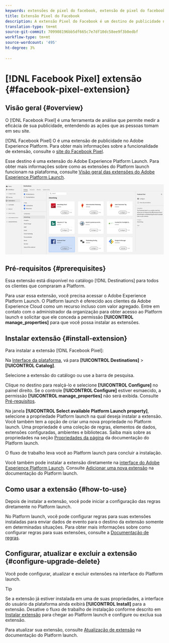 ```yaml
---
keywords: extensões de pixel do facebook, extensão de pixel do facebook, destinos de pixel do facebook, pixel do facebook
title: Extensão Pixel do Facebook
description: A extensão Pixel do Facebook é um destino de publicidade no Adobe Experience Platform. Para obter mais informações sobre a funcionalidade de extensão, consulte a página de extensão no Adobe Exchange.
translation-type: tm+mt
source-git-commit: 709908196bb5df665c7e7df10dc58ee9f3b0edbf
workflow-type: tm+mt
source-wordcount: '495'
ht-degree: 3%

---
```



# [!DNL Facebook Pixel] extensão {#facebook-pixel-extension}

## Visão geral {#overview}

O [!DNL Facebook Pixel] é uma ferramenta de análise que permite medir a eficácia de sua publicidade, entendendo as ações que as pessoas tomam em seu site.

[!DNL Facebook Pixel] O é uma extensão de publicidade no Adobe Experience Platform. Para obter mais informações sobre a funcionalidade de extensão, consulte o [site do Facebook Pixel](https://developers.facebook.com/docs/facebook-pixel/).

Esse destino é uma extensão do Adobe Experience Platform Launch. Para obter mais informações sobre como as extensões do Platform launch funcionam na plataforma, consulte [Visão geral das extensões do Adobe Experience Platform Launch](../launch-extensions/overview.md).

![Extensão Pixel do Facebook](../../assets/catalog/advertising/facebook-pixel/catalog.png)

## Pré-requisitos {#prerequisites}

Essa extensão está disponível no catálogo [!DNL Destinations] para todos os clientes que compraram a Platform.

Para usar essa extensão, você precisa acessar o Adobe Experience Platform Launch. O Platform launch é oferecido aos clientes da Adobe Experience Cloud como um recurso incluso com valor agregado. Entre em contato com o administrador da organização para obter acesso ao Platform launch e solicitar que ele conceda a permissão **[!UICONTROL manage_properties]** para que você possa instalar as extensões.

## Instalar extensão {#install-extension}

Para instalar a extensão [!DNL Facebook Pixel]:

Na [Interface da plataforma](http://platform.adobe.com/), vá para **[!UICONTROL Destinations]** > **[!UICONTROL Catalog]**.

Selecione a extensão do catálogo ou use a barra de pesquisa.

Clique no destino para realçá-lo e selecione **[!UICONTROL Configure]** no painel direito. Se o controle **[!UICONTROL Configure]** estiver esmaecido, a permissão **[!UICONTROL manage_properties]** não será exibida. Consulte [Pré-requisitos](#prerequisites).

Na janela **[!UICONTROL Select available Platform Launch property]**, selecione a propriedade Platform launch na qual deseja instalar a extensão. Você também tem a opção de criar uma nova propriedade no Platform launch. Uma propriedade é uma coleção de regras, elementos de dados, extensões configuradas, ambientes e bibliotecas. Saiba mais sobre as propriedades na seção [Propriedades da página](https://experienceleague.adobe.com/docs/launch/using/reference/admin/companies-and-properties.html#properties-page) da documentação do Platform launch.

O fluxo de trabalho leva você ao Platform launch para concluir a instalação.

Você também pode instalar a extensão diretamente na [interface do Adobe Experience Platform Launch](https://launch.adobe.com/). Consulte [Adicionar uma nova extensão](https://experienceleague.adobe.com/docs/launch/using/reference/manage-resources/extensions/overview.html?lang=en#add-a-new-extension) na documentação do Platform launch.


## Como usar a extensão {#how-to-use}

Depois de instalar a extensão, você pode iniciar a configuração das regras diretamente no Platform launch.

No Platform launch, você pode configurar regras para suas extensões instaladas para enviar dados de evento para o destino da extensão somente em determinadas situações. Para obter mais informações sobre como configurar regras para suas extensões, consulte a [Documentação de regras](https://experienceleague.adobe.com/docs/launch/using/reference/manage-resources/rules.html).

## Configurar, atualizar e excluir a extensão {#configure-upgrade-delete}

Você pode configurar, atualizar e excluir extensões na interface do Platform launch.

>[!TIP]
>
>Se a extensão já estiver instalada em uma de suas propriedades, a interface do usuário da plataforma ainda exibirá **[!UICONTROL Install]** para a extensão. Desative o fluxo de trabalho de instalação conforme descrito em [Instalar extensão](#install-extension) para chegar ao Platform launch e configure ou exclua sua extensão.

Para atualizar sua extensão, consulte [Atualização de extensão](https://experienceleague.adobe.com/docs/launch/using/reference/manage-resources/extensions/extension-upgrade.html) na documentação do Platform launch.
